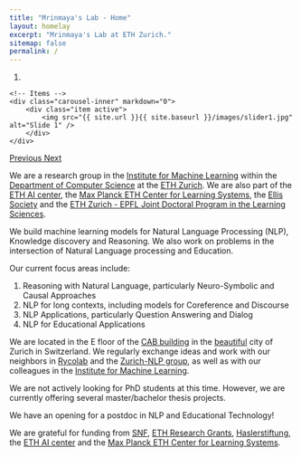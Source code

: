```yaml
---
title: "Mrinmaya's Lab - Home"
layout: homelay
excerpt: "Mrinmaya's Lab at ETH Zurich."
sitemap: false
permalink: /
---
```


<div markdown="0" id="carousel" class="carousel slide" data-ride="carousel" data-interval="4000" data-pause="hover" >
    <!-- Menu -->
    <ol class="carousel-indicators">
        <li data-target="#carousel" data-slide-to="0" class="active"></li>
    </ol>

    <!-- Items -->
    <div class="carousel-inner" markdown="0">
        <div class="item active">
            <img src="{{ site.url }}{{ site.baseurl }}/images/slider1.jpg" alt="Slide 1" />
        </div>
    </div>
  <a class="left carousel-control" href="#carousel" role="button" data-slide="prev">
    <span class="glyphicon glyphicon-chevron-left" aria-hidden="true"></span>
    <span class="sr-only">Previous</span>
  </a>
  <a class="right carousel-control" href="#carousel" role="button" data-slide="next">
    <span class="glyphicon glyphicon-chevron-right" aria-hidden="true"></span>
    <span class="sr-only">Next</span>
  </a>
</div>

We are a research group in the [Institute for Machine Learning](https://ml.inf.ethz.ch/) within the [Department of Computer Science](https://inf.ethz.ch/) at the [ETH Zurich](https://ethz.ch/). We are also part of the [ETH AI center](https://ai.ethz.ch/), the [Max Planck ETH Center for Learning Systems](https://learning-systems.org/), the [Ellis Society](https://ellis.eu/) and the [ETH Zurich - EPFL Joint Doctoral Program in the Learning Sciences](https://lse.ethz.ch/doctoral-program-in-learning-sciences.html).

We build machine learning models for Natural Language Processing (NLP), Knowledge discovery and Reasoning. We also work on problems in the intersection of Natural Language processing and Education.

Our current focus areas include:
1. Reasoning with Natural Language, particularly Neuro-Symbolic and Causal Approaches
2. NLP for long contexts, including models for Coreference and Discourse
3. NLP Applications, particularly Question Answering and Dialog
4. NLP for Educational Applications

We are located in the E floor of the [CAB building](https://ethz.ch/services/en/service/rooms-and-buildings/building-orientation/gebaeude.html?args0=CAB) in the [beautiful](https://www.zuerich.com/en) city of Zurich in Switzerland. We regularly exchange ideas and work with our neighbors in [Rycolab](https://rycolab.io/) and the [Zurich-NLP group](https://zurich-nlp.ch/), as well as with our colleagues in the [Institute for Machine Learning](https://ml.inf.ethz.ch/).

We are not actively looking for PhD students at this time. However, we are currently offering several master/bachelor thesis projects.

We have an opening for a postdoc in NLP and Educational Technology!

We are grateful for funding from [SNF](http://www.snf.ch/en/Pages/default.aspx), [ETH Research Grants](https://ethz.ch/en/research/research-promotion/eth-grants.html), [Haslerstiftung](https://haslerstiftung.ch/), the [ETH AI center](https://ai.ethz.ch/) and the [Max Planck ETH Center for Learning Systems](https://learning-systems.org/).
